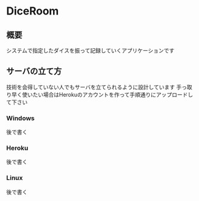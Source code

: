 # DiceRoom

## 概要

システムで指定したダイスを振って記録していくアプリケーションです

## サーバの立て方

技術を会得していない人でもサーバを立てられるように設計しています
手っ取り早く使いたい場合はHerokuのアカウントを作って手順通りにアップロードして下さい

### Windows
後で書く

### Heroku
後で書く

### Linux
後で書く
